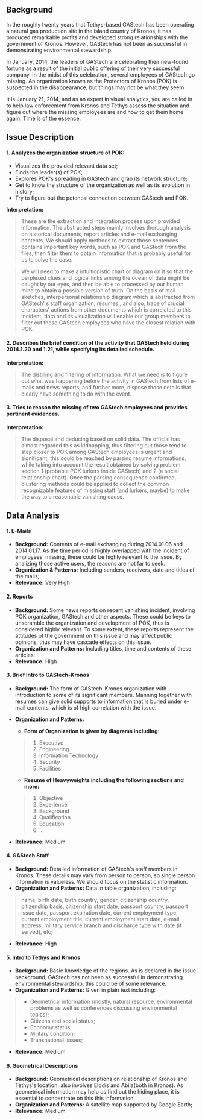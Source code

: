 ## Background
In the roughly twenty years that Tethys-based GAStech has been operating a natural gas production site in the island country of Kronos, it has produced remarkable profits and developed strong relationships with the government of Kronos. However, GAStech has not been as successful in demonstrating environmental stewardship.

In January, 2014, the leaders of GAStech are celebrating their new-found fortune as a result of the initial public offering of their very successful company. In the midst of this celebration, several employees of GAStech go missing. An organization known as the Protectors of Kronos (POK) is suspected in the disappearance, but things may not be what they seem.

It is January 21, 2014, and as an expert in visual analytics, you are called in to help law enforcement from Kronos and Tethys assess the situation and figure out where the missing employees are and how to get them home again. Time is of the essence.

## Issue Description
#### 1. Analyzes the organization structure of POK:
  - Visualizes the provided relevant data set;
  - Finds the leader(s) of POK;
  - Explores POK's spreading in GAStech and grab its network structure;
  - Get to know the structure of the organization as well as its evolution in history;
  - Try to figure out the potential connection between GAStech and POK.

**Interpretation:**
> These are the extraction and integration process upon provided information. The abstracted steps mainly involves thorough analysis on historical documents, report articles and e-mail exchanging contents. We should apply methods to extract those sentences contains important key words, such as POK and GAStech from the files, then filter them to obtain information that is probably useful for us to solve the case.

> We will need to make a intuitionistic chart or diagram on it so that the perplexed clues and logical links among the ocean of data might be caught by our eyes, and then be able to processed by our human mind to obtain a possible version of truth. On the basis of mail sketches, interpersonal relationship diagram which is abstracted from GAStech' s staff organization, resumes , and also, trace of crucial characters' actions from other documents which is correlated to this incident, data and its visualization will enable our group members to filter out those GAStech employees who have the closest relation with POK.

#### 2. Describes the brief condition of the activity that GAStech held during 2014.1.20 and 1.21, while specifying its detailed schedule.
**Interpretation:**
> The distilling and filtering of information. What we need is to figure out what was happening before the activity in GAStech from lists of e-mails and news reports, and further more, dispose those details that clearly have something to do with the event.

#### 3. Tries to reason the missing of two GAStech employees and provides pertinent evidences.
**Interpretation:**
> The disposal and deducing based on solid data. The official has almost regarded this as kidnapping, thus filtering out those tend to step closer to POK among GAStech employees is urgent and significant; this could be reached by parsing resume informations, while taking into account the result obtained by solving problem section 1 (probable POK lurkers inside GAStech) and 2 (a social relationship chart). Once the parsing consequence confirmed, clustering methods could be applied to collect the common recognizable features of missing staff (and lurkers, maybe) to make the way to a reasonable vanishing cause.

## Data Analysis
#### 1. E-Mails
- **Background:** Contents of e-mail exchanging during 2014.01.06 and 2014.01.17. As the time period is highly overlapped with the incident of employees' missing, these could be highly relevant to the issue. By analizing those active users, the reasons are not far to seek.
- **Organization & Patterns:** Including senders, receivers, date and titles of the mails;
- **Relevance:** Very High

#### 2. Reports
- **Background:** Some news reports on recent vanishing incident, involving POK organization, GAStech and other aspects. These could be keys to unscramble the organization and development of POK, thus is considered highly relevant. To some extent, these reports represent the attitudes of the government on this issue and may affect public opinions, thus may have cascade effects on this issue.
- **Organization and Patterns:** Including titles, time and contents of these articles;
- **Relevance:** High

#### 3. Brief Intro to GAStech-Kronos
- **Background:** The form of GAStech-Kronos organization with introduction to some of its significant members. Manning together with resumes can give solid supports to information that is buried under e-mail contents, which is of high correlation with the issue.
- **Organization and Patterns:**
  - **Form of Organization is given by diagrams including:**
  > 1. Executive
  > 1. Engineering
  > 1. Information Technology
  > 1. Security
  > 1. Facilities

  - **Resume of Heavyweights including the following sections and more:**
  > 1. Objective
  > 1. Experience
  > 1. Background
  > 1. Qualification
  > 1. Education
  > 1. ...
- **Relevance:** Medium

#### 4. GAStech Staff
- **Background:** Detailed information of GAStech's staff members in Kronos. These details may vary from person to person, so single person information is valueless. We should focus on the statistic information.
- **Organization and Patterns:** Data in table organization, including:
> name, birth date, birth country, gender, citizenship country, citizenship basis, citizenship start date, passport country, passport issue date, passport expiration date, current employment type, current employment title, current employment start date, e-mail address, military service branch and discharge type with date (if served), etc;
- **Relevance:** High

#### 5. Intro to Tethys and Kronos
- **Background:** Basic knowledge of the regions. As is declared in the issue background, GAStech has not been as successful in demonstrating environmental stewardship, this could be of some relevance.
- **Organization and Patterns:** Given in plain text including:
> - Geometrical information (mostly, natural resource, environmental problems as well as conferences discussing environmental topics);
> - Citizens and social status;
> - Economy status;
> - Military condition;
> - Transnational issues;
- **Relevance:** Medium

#### 6. Geometrical Descriptions
- **Background:** Geometrical descriptions on relationship of Kronos and Tethys's location, also involves Elodis and Abila(both in Kronos). As geometrical information may help us find out the hiding place, it is essential to concentrate on this this information.
- **Organization and Patterns:** A satellite map supported by Google Earth;
- **Relevance:** Medium
